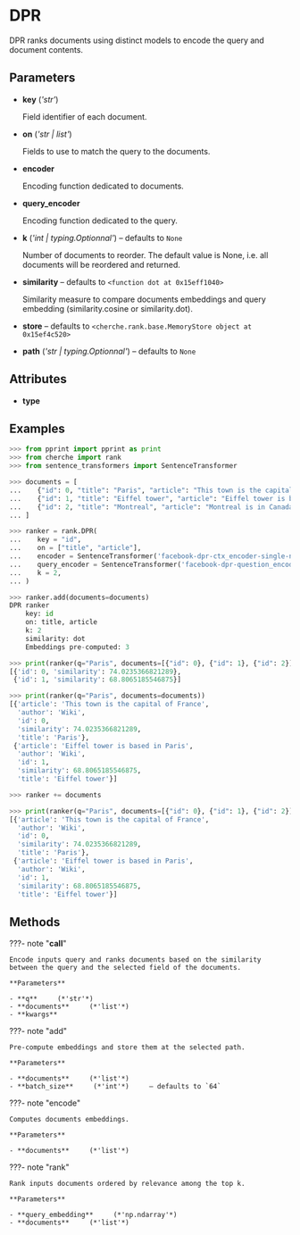 # DPR

DPR ranks documents using distinct models to encode the query and document contents.



## Parameters

- **key** (*'str'*)

    Field identifier of each document.

- **on** (*'str | list'*)

    Fields to use to match the query to the documents.

- **encoder**

    Encoding function dedicated to documents.

- **query_encoder**

    Encoding function dedicated to the query.

- **k** (*'int | typing.Optionnal'*) – defaults to `None`

    Number of documents to reorder. The default value is None, i.e. all documents will be reordered and returned.

- **similarity** – defaults to `<function dot at 0x15eff1040>`

    Similarity measure to compare documents embeddings and query embedding (similarity.cosine or similarity.dot).

- **store** – defaults to `<cherche.rank.base.MemoryStore object at 0x15ef4c520>`

- **path** (*'str | typing.Optionnal'*) – defaults to `None`


## Attributes

- **type**


## Examples

```python
>>> from pprint import pprint as print
>>> from cherche import rank
>>> from sentence_transformers import SentenceTransformer

>>> documents = [
...    {"id": 0, "title": "Paris", "article": "This town is the capital of France", "author": "Wiki"},
...    {"id": 1, "title": "Eiffel tower", "article": "Eiffel tower is based in Paris", "author": "Wiki"},
...    {"id": 2, "title": "Montreal", "article": "Montreal is in Canada.", "author": "Wiki"},
... ]

>>> ranker = rank.DPR(
...    key = "id",
...    on = ["title", "article"],
...    encoder = SentenceTransformer('facebook-dpr-ctx_encoder-single-nq-base').encode,
...    query_encoder = SentenceTransformer('facebook-dpr-question_encoder-single-nq-base').encode,
...    k = 2,
... )

>>> ranker.add(documents=documents)
DPR ranker
    key: id
    on: title, article
    k: 2
    similarity: dot
    Embeddings pre-computed: 3

>>> print(ranker(q="Paris", documents=[{"id": 0}, {"id": 1}, {"id": 2}]))
[{'id': 0, 'similarity': 74.0235366821289},
 {'id': 1, 'similarity': 68.8065185546875}]

>>> print(ranker(q="Paris", documents=documents))
[{'article': 'This town is the capital of France',
  'author': 'Wiki',
  'id': 0,
  'similarity': 74.0235366821289,
  'title': 'Paris'},
 {'article': 'Eiffel tower is based in Paris',
  'author': 'Wiki',
  'id': 1,
  'similarity': 68.8065185546875,
  'title': 'Eiffel tower'}]

>>> ranker += documents

>>> print(ranker(q="Paris", documents=[{"id": 0}, {"id": 1}, {"id": 2}]))
[{'article': 'This town is the capital of France',
  'author': 'Wiki',
  'id': 0,
  'similarity': 74.0235366821289,
  'title': 'Paris'},
 {'article': 'Eiffel tower is based in Paris',
  'author': 'Wiki',
  'id': 1,
  'similarity': 68.8065185546875,
  'title': 'Eiffel tower'}]
```

## Methods

???- note "__call__"

    Encode inputs query and ranks documents based on the similarity between the query and the selected field of the documents.

    **Parameters**

    - **q**     (*'str'*)    
    - **documents**     (*'list'*)    
    - **kwargs**    
    
???- note "add"

    Pre-compute embeddings and store them at the selected path.

    **Parameters**

    - **documents**     (*'list'*)    
    - **batch_size**     (*'int'*)     – defaults to `64`    
    
???- note "encode"

    Computes documents embeddings.

    **Parameters**

    - **documents**     (*'list'*)    
    
???- note "rank"

    Rank inputs documents ordered by relevance among the top k.

    **Parameters**

    - **query_embedding**     (*'np.ndarray'*)    
    - **documents**     (*'list'*)    
    

